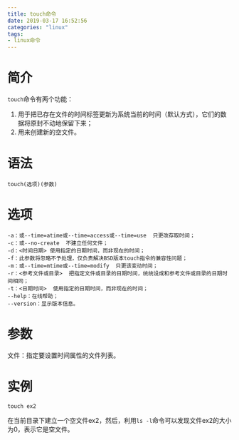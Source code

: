```yaml
---
title: touch命令
date: 2019-03-17 16:52:56
categories: "linux"
tags:
- linux命令
---
```


# 简介
`touch`命令有两个功能：
1. 用于把已存在文件的时间标签更新为系统当前的时间（默认方式），它们的数据将原封不动地保留下来；
2. 用来创建新的空文件。

# 语法
```shell
touch(选项)(参数)
```

# 选项
```shell
-a：或--time=atime或--time=access或--time=use  只更改存取时间；
-c：或--no-create  不建立任何文件；
-d：<时间日期> 使用指定的日期时间，而非现在的时间；
-f：此参数将忽略不予处理，仅负责解决BSD版本touch指令的兼容性问题；
-m：或--time=mtime或--time=modify  只更该变动时间；
-r：<参考文件或目录>  把指定文件或目录的日期时间，统统设成和参考文件或目录的日期时间相同；
-t：<日期时间>  使用指定的日期时间，而非现在的时间；
--help：在线帮助；
--version：显示版本信息。
```

# 参数
文件：指定要设置时间属性的文件列表。

# 实例

```shell
touch ex2
```
在当前目录下建立一个空文件ex2，然后，利用`ls -l`命令可以发现文件ex2的大小为0，表示它是空文件。

